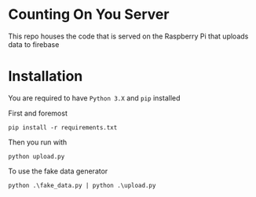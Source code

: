 # Counting On You Server

This repo houses the code that is served on the Raspberry Pi that uploads data to firebase

# Installation

You are required to have `Python 3.X` and `pip` installed

First and foremost

```ssh
pip install -r requirements.txt
```

Then you run with

```ssh
python upload.py
```

To use the fake data generator

```ssh
python .\fake_data.py | python .\upload.py
```



